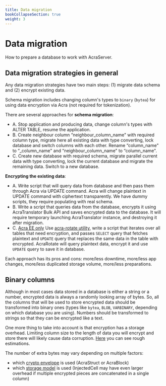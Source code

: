 ```yaml
---
title: Data migration
bookCollapseSection: true
weight: 3
---
```


# Data migration

How to prepare a database to work with AcraServer.

## Data migration strategies in general

Any data migration strategies have two main steps: (1) migrate data schema and (2) encrypt existing data.

Schema migration includes changing column's types to `binary` (`bytea`) for using data encryption via Acra (not required for tokenization).

There are several approaches for **schema migration**:

- A. Stop application and producing data, change column's types with ALTER TABLE, resume the application.
- B. Create neighbour column “neighbour_column_name" with required column type, migrate here all existing data with type converting, lock database and switch columns with each other. Rename “column_name" to “_column_name" and “neighbour_column_name" to “column_name".
- C. Create new database with required schema, migrate parallel current data with type converting, lock the current database and migrate the remaining data. Switch to a new database.

**Encrypting the existing data**:

- A. Write script that will query data from database and then pass them through Acra via UPDATE command. Acra will change plaintext in UPDATE command with ciphertext transparently. We have dummy scripts, they require populating with real schema.
- B. Write a script that queries data from the database, encrypts it using AcraTranslator Bulk API and saves encrypted data to the database. It will require temporary launching AcraTranslator instance, and destroying it after migration.
- C. [Acra EE only](/acra/enterprise-edition/) Use [acra-rotate utility](/acra/configuring-maintaining/general-configuration/acra-rotate/), write a script that iterates over all tables that need encryption, and passes `SELECT` query that fetches plaintext and `UPDATE` query that replaces the same data in the table with encrypted. AcraRotate will query plaintext data, encrypt it and use `UPDATE` query to save it in database.

Each approach has its pros and cons: more/less downtime, more/less app changes, more/less duplicated storage volume, more/less preparations.

## Binary columns

Although in most cases data stored in a database is either a string or a number,
encrypted data is always a randomly looking array of bytes.
So, all the columns that will be used to store encrypted data should be transformed into binary ones
(types like `bytea`, `BLOB`, `VARBINARY`, depending on which database you are using).
Numbers should be transformed to strings so that they can be encrypted like a text.

One more thing to take into account is that encryption has a storage overhead.
Limiting column size to the length of data you will encrypt and store there will likely cause data corruption.
[Here](/acra/configuring-maintaining/optimizations/acrastructs_vs_acrablocks#storage-overhead-in-addition-to-encrypted-data-length/)
you can see rough estimations.

The number of extra bytes may vary depending on multiple factors:
* which [crypto envelope](/acra/acra-in-depth/data-structures/) is used (AcraStruct or AcraBlock)
* which [storage model](/acra/acra-in-depth/data-structures/storage-models/)
  is used (InjectedCell may have even larger overhead if multiple encrypted pieces are concatenated in a single column)
